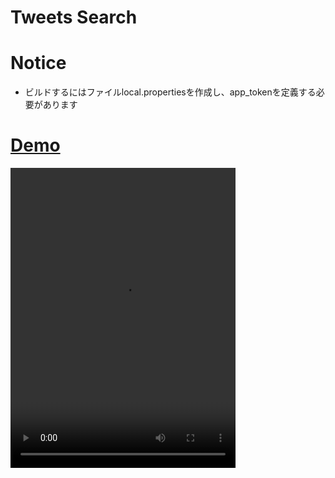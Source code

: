 Tweets Search
===

# Notice
- ビルドするにはファイルlocal.propertiesを作成し、app_tokenを定義する必要があります

# [Demo](https://user-images.githubusercontent.com/7196624/112756751-8f740d00-9021-11eb-8672-c6c7a3d0c46b.mov)
<video width="360" height="480" controls>
<source src="results/2021-03-28 23.55.16.mov" type="video/mp4">
</video>
